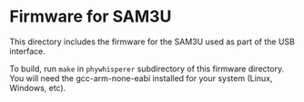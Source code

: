 # Firmware for SAM3U #

This directory includes the firmware for the SAM3U used as part of the USB interface.

To build, run `make` in `phywhisperer` subdirectory of this firmware directory. You will need the gcc-arm-none-eabi installed for your system (Linux, Windows, etc).



